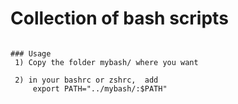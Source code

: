 # Collection of bash scripts
```

### Usage
 1) Copy the folder mybash/ where you want

 2) in your bashrc or zshrc,  add
     export PATH="../mybash/:$PATH"









```